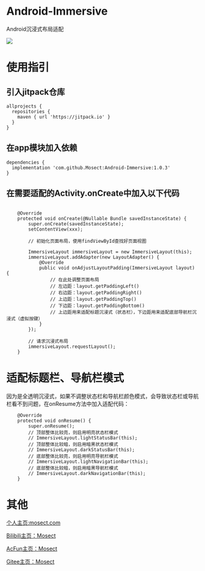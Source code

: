 # Android-Immersive
Android沉浸式布局适配

[![](https://jitpack.io/v/Mosect/Android-Immersive.svg)](https://jitpack.io/#Mosect/Android-Immersive)

# 使用指引

## 引入jitpack仓库
```
allprojects {
  repositories {
    maven { url 'https://jitpack.io' }
  }
}
```

## 在app模块加入依赖
```
dependencies {
  implementation 'com.github.Mosect:Android-Immersive:1.0.3'
}
```

## 在需要适配的Activity.onCreate中加入以下代码
```

    @Override
    protected void onCreate(@Nullable Bundle savedInstanceState) {
        super.onCreate(savedInstanceState);
        setContentView(xxx);
        
        // 初始化页面布局，使用findViewById查找好页面视图
        
        ImmersiveLayout immersiveLayout = new ImmersiveLayout(this);
        immersiveLayout.addAdapter(new LayoutAdapter() {
            @Override
            public void onAdjustLayoutPadding(ImmersiveLayout layout) {
                // 在此处调整页面布局
                // 左边距：layout.getPaddingLeft()
                // 右边距：layout.getPaddingRight()
                // 上边距：layout.getPaddingTop()
                // 下边距：layout.getPaddingBottom()
                // 上边距用来适配标题沉浸式（状态栏），下边距用来适配底部导航栏沉浸式（虚拟按键）
            }
        });

        // 请求沉浸式布局
        immersiveLayout.requestLayout();
    }
```

# 适配标题栏、导航栏模式
因为是全透明沉浸式，如果不调整状态栏和导航栏颜色模式，会导致状态栏或导航栏看不到问题，在onResume方法中加入适配代码：
```
    @Override
    protected void onResume() {
        super.onResume();
        // 顶部整体比较亮，则启用明亮状态栏模式
        // ImmersiveLayout.lightStatusBar(this);
        // 顶部整体比较暗，则启用暗黑状态栏模式
        // ImmersiveLayout.darkStatusBar(this);
        // 底部整体比较亮，则启用明亮导航栏模式
        // ImmersiveLayout.lightNavigationBar(this);
        // 底部整体比较暗，则启用暗黑导航栏模式
        // ImmersiveLayout.darkNavigationBar(this);
    }
```

# 其他
[个人主页:mosect.com](http://www.mosect.com)

[Bilibili主页：Mosect](https://space.bilibili.com/60944161)

[AcFun主页：Mosect](https://www.acfun.cn/u/67792172)

[Gitee主页：Mosect](https://gitee.com/mosect)


